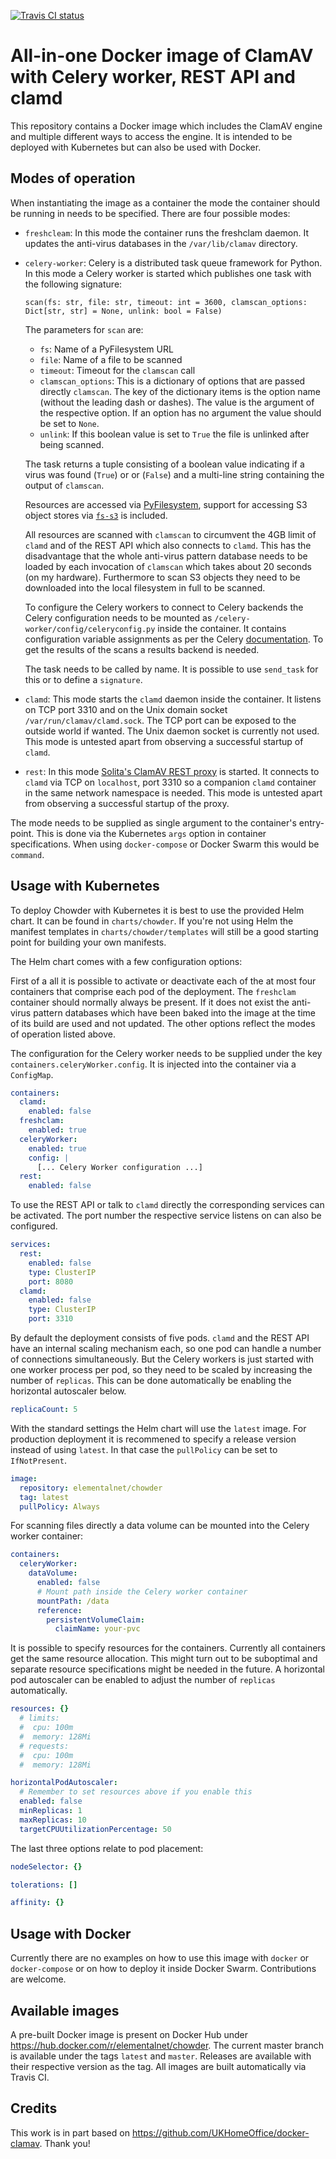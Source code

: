 [![Travis CI status](https://img.shields.io/travis/elemental-lf/chowder/master.svg?style=plastic&label=Travis%20CI)](https://travis-ci.org/elemental-lf/chowder)

# All-in-one Docker image of ClamAV with Celery worker, REST API and clamd

This repository contains a Docker image which includes the ClamAV engine and multiple different ways to access the
engine. It is intended to be deployed with Kubernetes but can also be used with Docker.

## Modes of operation

When instantiating the image as a container the mode the container should be running in needs to be specified. There
are four possible modes:

* `freshcleam`: In this mode the container runs the freshclam daemon. It updates the anti-virus databases
    in the `/var/lib/clamav` directory.
    
* `celery-worker`: Celery is a distributed task queue framework for Python. In this mode a Celery worker is
    started which publishes one task with the following signature:
    
    `scan(fs: str, file: str, timeout: int = 3600, clamscan_options: Dict[str, str] = None, unlink: bool = False)`
    
    The parameters for `scan` are:
    
    * `fs`: Name of a PyFilesystem URL
    * `file`: Name of a file to be scanned
    * `timeout`: Timeout for the `clamscan` call
    * `clamscan_options`: This is a dictionary of options that are passed directly `clamscan`. The key of the
    dictionary items is the option name (without the leading dash or dashes). The value is the argument
    of the respective option. If an option has no argument the value should be set to `None`.
    * `unlink`: If this boolean value is set to `True` the file is unlinked after being scanned.
    
    The task returns a tuple consisting of a boolean value indicating if a virus was found (`True`) or or
    (`False`) and a multi-line string containing the output of `clamscan`.
    
    Resources are accessed via [PyFilesystem](https://www.pyfilesystem.org/), support for accessing S3 object 
    stores via [`fs-s3`](https://fs-s3fs.readthedocs.io/) is included.
    
    All resources are scanned with `clamscan` to circumvent the 4GB limit of `clamd` and of the REST API
    which also connects to `clamd`. This has the disadvantage that the whole anti-virus pattern database needs to
    be loaded by each invocation of `clamscan` which takes about 20 seconds (on my hardware). Furthermore to scan
    S3 objects they need to be downloaded into the local filesystem in full to be scanned.
    
    To configure the Celery workers to connect to Celery backends the Celery configuration needs to be mounted as 
    `/celery-worker/config/celeryconfig.py` inside the container. It contains configuration variable assignments
    as per the Celery [documentation](http://docs.celeryproject.org/en/latest/userguide/configuration.html). To
    get the results of the scans a results backend is needed.
    
    The task needs to be called by name. It is possible to use `send_task` for this or to define a `signature`.
    
* `clamd`: This mode starts the `clamd` daemon inside the container. It listens on TCP port 3310 and on the
    Unix domain socket `/var/run/clamav/clamd.sock`. The TCP port can be exposed to the outside world 
    if wanted. The Unix daemon socket is currently not used. This mode is untested apart from observing
    a successful startup of `clamd`.    
    
* `rest`: In this mode [Solita's ClamAV REST proxy](https://github.com/solita/clamav-rest) is started. It connects
    to `clamd` via TCP on `localhost`, port 3310 so a companion `clamd` container in the same network namespace
    is needed. This mode is untested apart from observing a successful startup of the proxy.
        
The mode needs to be supplied as single argument to the container's entry-point. This is done via the 
Kubernetes `args` option in container specifications. When using `docker-compose` or Docker Swarm
this would be `command`.  

## Usage with Kubernetes

To deploy Chowder with Kubernetes it is best to use the provided Helm chart. It can be found in `charts/chowder`.
If you're not using Helm the manifest templates in `charts/chowder/templates` will still be a good starting point
for building your own manifests.

The Helm chart comes with a few configuration options:

First of a all it is possible to activate or deactivate each of the at most four containers that comprise each 
pod of the  deployment. The `freshclam` container should normally always be present. If it does not exist the 
anti-virus pattern databases which have been baked into the image at the time of its build are used and not updated. 
The other options reflect the modes of operation listed above.

The configuration for the Celery worker needs to be supplied under the key `containers.celeryWorker.config`. It is
injected into the container via a `ConfigMap`.

```yaml
containers:
  clamd:
    enabled: false
  freshclam:
    enabled: true
  celeryWorker:
    enabled: true
    config: |
      [... Celery Worker configuration ...]
  rest:
    enabled: false
```    
To use the REST API or talk to `clamd` directly the corresponding services can be  activated. The port number the 
respective service listens on can also be configured.

```yaml
services:
  rest:
    enabled: false
    type: ClusterIP
    port: 8080
  clamd:
    enabled: false
    type: ClusterIP
    port: 3310
```

By default the deployment consists of five pods. `clamd` and the REST API have an internal scaling mechanism each, 
so one pod can handle a number of connections simultaneously. But the Celery workers is just started with one
worker process per pod, so they need to be scaled by increasing the number of `replicas`. This can be done
automatically be enabling the horizontal autoscaler below.

```yaml
replicaCount: 5 
```
With the standard settings the Helm chart will use the `latest` image. For production deployment it is recommened 
to specify a release version instead of using `latest`. In that case the `pullPolicy` can be set to `IfNotPresent`.

```yaml
image:
  repository: elementalnet/chowder
  tag: latest
  pullPolicy: Always
```

For scanning files directly a data volume can be mounted into the Celery worker container:

```yaml
containers:
  celeryWorker:
    dataVolume:
      enabled: false
      # Mount path inside the Celery worker container
      mountPath: /data
      reference:
        persistentVolumeClaim:
          claimName: your-pvc
```
It is possible to specify resources for the containers. Currently all containers get the same resource allocation. This
might turn out to be suboptimal and separate resource specifications might be needed in the future. A horizontal
pod autoscaler can be enabled to adjust the number of `replicas` automatically.

```yaml
resources: {}
  # limits:
  #  cpu: 100m
  #  memory: 128Mi
  # requests:
  #  cpu: 100m
  #  memory: 128Mi

horizontalPodAutoscaler:
  # Remember to set resources above if you enable this
  enabled: false
  minReplicas: 1
  maxReplicas: 10
  targetCPUUtilizationPercentage: 50
```

The last three options relate to pod placement:

```yaml
nodeSelector: {}

tolerations: []

affinity: {}  
```

## Usage with Docker

Currently there are no examples on how to use this image with `docker` or `docker-compose` or on how to deploy 
it inside Docker Swarm. Contributions are welcome.

## Available images

A pre-built Docker image is present on Docker Hub under https://hub.docker.com/r/elementalnet/chowder. The current
master branch is available under the tags `latest` and `master`. Releases are available with their respective
version as the tag. All images are built automatically via Travis CI.

## Credits

This work is in part based on https://github.com/UKHomeOffice/docker-clamav. Thank you!
